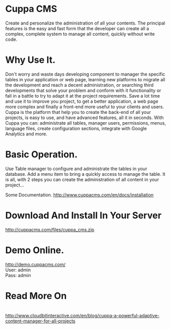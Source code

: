 Cuppa CMS
=========

Create and personalize the administration of all your contents.  The principal features is the easy and fast form that the developer can create all a complex, complete system to manage all content, quickly without write code.

Why Use It.
===========
Don't worry and waste days developing component to manager the specific tables in your application or web page, learning new platforms to migrate all the development and reach a decent administration, or searching third developments that solve your problem and conform with it functionality or fall in a battle to try to adapt it at the project requirements.
Save a lot time and use it to improve you project, to get a better application, a web page more complex and finally a front-end more useful to your clients and users.
Cuppa is the platform that help you to create the back-end of all your projects, is easy to use, and have advanced features, all it in seconds.
With Cuppa you can: administrate all tables, manager users, permissions, menus, language files, create configuration sections, integrate with Google Analytics and more.

Basic Operation.
================

Use Table manager to configure and administrate the tables in your database.
Add a menu item to bring a quickly access to manage the table.
It is all, with 2 steps you can create the administration of all content in your project...

Some Documentation.
http://www.cuppacms.com/en/docs/installation

Download And Install In Your Server
========
http://cuppacms.com/files/cuppa_cms.zip

Demo Online.
========================
http://demo.cuppacms.com/
<br />User: admin
<br />Pass: admin

Read More On
============
<br />http://www.cloudbitinteractive.com/en/blog/cuppa-a-powerful-adaptive-content-manager-for-all-projects
